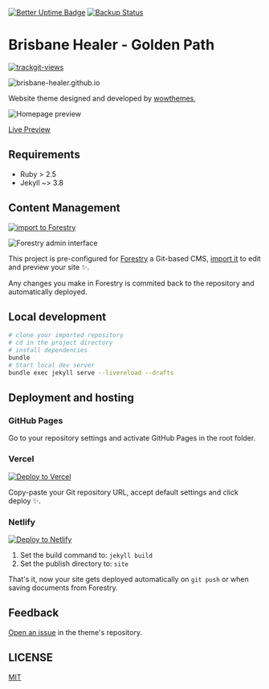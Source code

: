 [![Better Uptime Badge](https://betteruptime.com/status-badges/v1/monitor/5hye.svg)](https://betteruptime.com/?utm_source=status_badge)
[![Backup Status](https://cloudback.it/badge/brisbane-healer/brisbane-healer.github.io)](https://cloudback.it)


# Brisbane Healer - Golden Path

 <a href="https://trackgit.com">
<img src="https://us-central1-trackgit-analytics.cloudfunctions.net/token/ping/kj77i7hdtbdr1qzrq2kk" alt="trackgit-views" />
</a>

![brisbane-healer.github.io](https://socialify.git.ci/brisbane-healer/brisbane-healer.github.io/image?description=1&font=KoHo&forks=1&issues=1&language=1&owner=1&pulls=1&stargazers=1&theme=Dark)

Website theme designed and developed by [wowthemes](https://github.com/wowthemesnet/mundana-theme-jekyll),

![Homepage preview](./assets/images/screenshot.jpg)

[Live Preview](https://wowthemesnet.github.io/mundana-theme-jekyll/)

## Requirements

- Ruby > 2.5
- Jekyll ~> 3.8

## Content Management

[![import to Forestry](https://assets.forestry.io/import-to-forestryK.svg)](https://app.forestry.io/quick-start?repo=forestryio/jekyll-mundana-forestry&engine=jekyll)

![Forestry admin interface](./assets/images/mundana-forestry-cms.jpg)

This project is pre-configured for [Forestry](https://forestry.io) a Git-based CMS, [import it](https://app.forestry.io/quick-start?repo=forestryio/jekyll-mundana-forestry&engine=jekyll) to edit and preview your site ✨.

Any changes you make in Forestry is commited back to the repository and automatically deployed.

## Local development

```bash
# clone your imported repository
# cd in the project directory
# install dependencies
bundle
# Start local dev server
bundle exec jekyll serve --livereload --drafts
```

## Deployment and hosting

### GitHub Pages

Go to your repository settings and activate GitHub Pages in the root folder.

### Vercel

[![Deploy to Vercel](https://vercel.com/button)](https://vercel.com/import/git)

Copy-paste your Git repository URL, accept default settings and click deploy ✨.

### Netlify

[![Deploy to Netlify](https://www.netlify.com/img/deploy/button.svg)](https://app.netlify.com/start/deploy?repository=https://github.com/forestryio/jekyll-mundana-forestry)

1. Set the build command to: `jekyll build`
2. Set the publish directory to: `site`

That's it, now your site gets deployed automatically on `git push` or when saving documents from Forestry.

## Feedback

[Open an issue](https://github.com/wowthemesnet/mundana-theme-jekyll/issues) in the theme's repository.

## LICENSE

[MIT](LICENSE)
